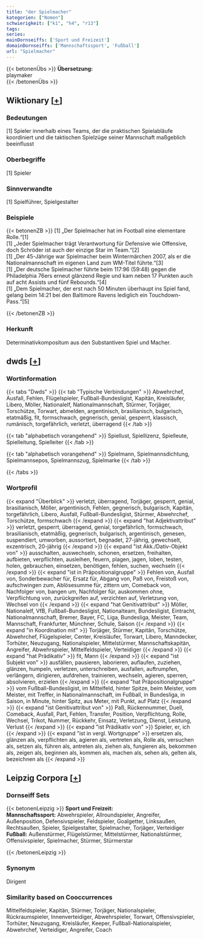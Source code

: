 ```yaml
---
title: "der Spielmacher"
kategorien: ["Nomen"]
schwierigkeit: ["k1", "h4", "r13"]
tags:
series:
mainDornseiffs: ['Sport und Freizeit']
domainDornseiffs: ['Mannschaftssport', 'Fußball']
url: "Spielmacher"
---
```


{{< betonenÜbs >}}
**Übersetzung:**  
playmaker  
{{< /betonenÜbs >}}

## Wiktionary [[+](https://de.wiktionary.org/wiki/Spielmacher)]

### Bedeutungen
[1] Spieler innerhalb eines Teams, der die praktischen Spielabläufe koordiniert und die taktischen Spielzüge seiner Mannschaft maßgeblich beeinflusst  

### Oberbegriffe
[1] Spieler  

### Sinnverwandte
[1] Spielführer, Spielgestalter  

### Beispiele
{{< betonenZB >}}
[1] „Der Spielmacher hat im Football eine elementare Rolle.“[1]  
[1] „Jeder Spielmacher trägt Verantwortung für Defensive wie Offensive, doch Schröder ist auch der einzige Star im Team.“[2]  
[1] „Der 45-Jährige war Spielmacher beim Wintermärchen 2007, als er die Nationalmannschaft im eigenen Land zum WM-Titel führte.“[3]  
[1] „Der deutsche Spielmacher führte beim 117:96 (59:48) gegen die Philadelphia 76ers erneut glänzend Regie und kam neben 17 Punkten auch auf acht Assists und fünf Rebounds.“[4]  
[1] „Dem Spielmacher, der erst nach 50 Minuten überhaupt ins Spiel fand, gelang beim 14:21 bei den Baltimore Ravens lediglich ein Touchdown-Pass.“[5]  

{{< /betonenZB >}}
### Herkunft
Determinativkompositum aus den Substantiven Spiel und Macher.  



## dwds [[+](https://www.dwds.de/wb/Spielmacher)]

### Wortinformation
{{< tabs "Dwds" >}}
{{< tab "Typische Verbindungen" >}}
Abwehrchef, Ausfall, Fehlen, Flügelspieler, Fußball-Bundesligist, Kapitän, Kreisläufer, Libero, Möller, Nationalelf, Nationalmannschaft, Stürmer, Torjäger, Torschütze, Torwart, abmelden, argentinisch, brasilianisch, bulgarisch, etatmäßig, fit, formschwach, gegnerisch, genial, gesperrt, klassisch, rumänisch, torgefährlich, verletzt, überragend
{{< /tab >}}

{{< tab "alphabetisch vorangehend" >}}
Spiellust, Spiellizenz, Spielleute, Spielleitung, Spielleiter
{{< /tab >}}

{{< tab "alphabetisch vorangehend" >}}
Spielmann, Spielmannsdichtung, Spielmannsepos, Spielmannszug, Spielmarke
{{< /tab >}}

{{< /tabs >}}

### Wortprofil
{{< expand "Überblick" >}} verletzt, überragend, Torjäger, gesperrt, genial, brasilianisch, Möller, argentinisch, Fehlen, gegnerisch, bulgarisch, Kapitän, torgefährlich, Libero, Ausfall, Fußball-Bundesligist, Stürmer, Abwehrchef, Torschütze, formschwach {{< /expand >}}
{{< expand "hat Adjektivattribut" >}} verletzt, gesperrt, überragend, genial, torgefährlich, formschwach, brasilianisch, etatmäßig, gegnerisch, bulgarisch, argentinisch, genesen, suspendiert, umworben, aussortiert, begnadet, 27-jährig, gewechselt, exzentrisch, 20-jährig {{< /expand >}}
{{< expand "ist Akk./Dativ-Objekt von" >}} ausschalten, auswechseln, schonen, ersetzen, freihalten, aufbieten, verpflichten, ausleihen, feuern, plagen, jagen, loben, testen, holen, gebrauchen, einsetzen, benötigen, fehlen, suchen, wechseln {{< /expand >}}
{{< expand "ist in Präpositionalgruppe" >}} Fehlen von, Ausfall von, Sonderbewacher für, Ersatz für, Abgang von, Paß von, Freistoß von, aufschwingen zum, Ablösesumme für, zittern um, Comeback von, Nachfolger von, bangen um, Nachfolger für, auskommen ohne, Verpflichtung von, zurückgreifen auf, verzichten auf, Verletzung von, Wechsel von {{< /expand >}}
{{< expand "hat Genitivattribut" >}} Möller, Nationalelf, VfB, Fußball-Bundesligist, Nationalteam, Bundesligist, Eintracht, Nationalmannschaft, Bremer, Bayer, FC, Liga, Bundesliga, Meister, Team, Mannschaft, Frankfurter, Münchner, Schule, Saison {{< /expand >}}
{{< expand "in Koordination mit" >}} Torjäger, Stürmer, Kapitän, Torschütze, Abwehrchef, Flügelspieler, Center, Kreisläufer, Torwart, Libero, Manndecker, Torhüter, Neuzugang, Nationalspieler, Mittelstürmer, Mannschaftskapitän, Angreifer, Abwehrspieler, Mittelfeldspieler, Verteidiger {{< /expand >}}
{{< expand "hat Prädikativ" >}} fit, Mann {{< /expand >}}
{{< expand "ist Subjekt von" >}} ausfällen, pausieren, laborieren, auflaufen, zuziehen, glänzen, humpeln, verletzen, unterschreiben, ausfallen, auftrumpfen, verlängern, dirigieren, aufdrehen, trainieren, wechseln, agieren, sperren, absolvieren, erzielen {{< /expand >}}
{{< expand "hat Präpositionalgruppe" >}} vom Fußball-Bundesligist, im Mittelfeld, hinter Spitze, beim Meister, vom Meister, mit Treffer, in Nationalmannschaft, im Fußball, in Bundesliga, in Saison, in Minute, hinter Spitz, aus Meter, mit Punkt, auf Platz {{< /expand >}}
{{< expand "ist Genitivattribut von" >}} Paß, Rückennummer, Duell, Comeback, Ausfall, Part, Fehlen, Transfer, Position, Verpflichtung, Rolle, Wechsel, Trikot, Nummer, Rückkehr, Einsatz, Verletzung, Dienst, Leistung, Verlust {{< /expand >}}
{{< expand "ist Prädikativ von" >}} Spieler, er, ich {{< /expand >}}
{{< expand "ist in vergl. Wortgruppe" >}} ersetzen als, glänzen als, verpflichten als, agieren als, vertreten als, Rolle als, versuchen als, setzen als, führen als, antreten als, ziehen als, fungieren als, bekommen als, zeigen als, beginnen als, kommen als, machen als, sehen als, gelten als, bezeichnen als {{< /expand >}}

## Leipzig Corpora [[+](https://corpora.uni-leipzig.de/en/res?word=Spielmacher&corpusId=deu_newscrawl-public_2018)]

### Dornseiff Sets
{{< betonenLeipzig >}}
**Sport und Freizeit:**  
**Mannschaftssport:** Abwehrspieler, Allroundspieler, Angreifer, Außenposition, Defensivspieler, Feldspieler, Goalgetter, Linksaußen, Rechtsaußen, Spieler, Spielgestalter, Spielmacher, Torjäger, Verteidiger  
**Fußball:** Außenstürmer, Flügelstürmer, Mittelstürmer, Nationalstürmer, Offensivspieler, Spielmacher, Stürmer, Stürmerstar  

{{< /betonenLeipzig >}}

### Synonym
Dirigent


### Similarity based on Cooccurrences
Mittelfeldspieler, Kapitän, Stürmer, Torjäger, Nationalspieler, Rückraumspieler, Innenverteidiger, Abwehrspieler, Torwart, Offensivspieler, Torhüter, Neuzugang, Kreisläufer, Keeper, Fußball-Nationalspieler, Abwehrchef, Verteidiger, Angreifer, Coach

